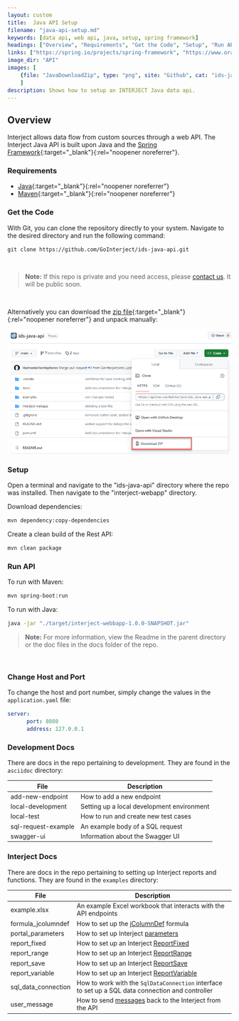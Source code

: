 ```yaml
---
layout: custom
title:  Java API Setup
filename: "java-api-setup.md"
keywords: [data api, web api, java, setup, spring framework]
headings: ["Overview", "Requirements", "Get the Code", "Setup", "Run API", "Change Host and Port", "Development Docs", "Interject Docs"]
links: ["https://spring.io/projects/spring-framework", "https://www.oracle.com/java/technologies/downloads/", "https://maven.apache.org/download.cgi", "https://github.com/GoInterject/ids-java-api.git", "mailto:help@gointerject.com", "https://github.com/GoInterject/ids-java-api/archive/refs/heads/main.zip", "/wFunctions/jColumnDef.html", "/wPortal/Data-Portals.html#overview-of-parameters", "/wFunctions/ReportFixed.html", "/wFunctions/ReportRange.html", "/wFunctions/ReportSave.html", "/wFunctions/ReportVariable.html", "/wDeveloper/L-Dev-Error-Handling.html"]
image_dir: "API"
images: [
	{file: "JavaDownloadZip", type: "png", site: "Github", cat: "ids-java-api", sub: "", report: "", ribbon: "", config: ""}
	]
description: Shows how to setup an INTERJECT Java data api.
---
```


## Overview

Interject allows data flow from custom sources through a web API. The Interject Java API is built upon Java and the [Spring Framework](https://spring.io/projects/spring-framework){:target="_blank"}{:rel="noopener noreferrer"}.

### Requirements

* [Java](https://www.oracle.com/java/technologies/downloads/){:target="_blank"}{:rel="noopener noreferrer"}
* [Maven](https://maven.apache.org/download.cgi){:target="_blank"}{:rel="noopener noreferrer"}

###  Get the Code

With Git, you can clone the repository directly to your system. Navigate to the desired directory and run the following command:

```git
git clone https://github.com/GoInterject/ids-java-api.git
```

<br>
<blockquote class=highlight_note>
<b>Note:</b> If this repo is private and you need access, please <a href="mailto:help@gointerject.com">contact us</a>. It will be public soon.
</blockquote>
<br>

Alternatively you can download the [zip file](https://github.com/GoInterject/ids-java-api/archive/refs/heads/main.zip){:target="_blank"}{:rel="noopener noreferrer"} and unpack manually:

![](/images/API/JavaDownloadZip.png)
<br>

### Setup

Open a terminal and navigate to the "ids-java-api" directory where the repo was installed. Then navigate to the "interject-webapp" directory.

Download dependencies:

```bash
mvn dependency:copy-dependencies
```

Create a clean build of the Rest API:

```bash
mvn clean package
```

### Run API

To run with Maven:

```bash
mvn spring-boot:run
```

To run with Java:

```bash
java -jar "./target/interject-webbapp-1.0.0-SNAPSHOT.jar"
```

<blockquote class=highlight_note>
<b>Note:</b> For more information, view the Readme in the parent directory or the doc files in the docs folder of the repo.
</blockquote>
<br>

### Change Host and Port

To change the host and port number, simply change the values in the `application.yaml` file:

```yaml
server:
      port: 8080
      address: 127.0.0.1
```

### Development Docs

There are docs in the repo pertaining to development. They are found in the `asciidoc` directory:

| File | Description |
|---|---|
| add-new-endpoint | How to add a new endpoint |
|local-development | Setting up a local development environment |
|local-test | How to run and create new test cases |
| sql-request-example | An example body of a SQL request |
| swagger-ui| Information about the Swagger UI |

### Interject Docs

There are docs in the repo pertaining to setting up Interject reports and functions. They are found in the `examples` directory:

| File | Description |
|---|---|
| example.xlsx | An example Excel workbook that interacts with the API endpoints |
| formula_jcolumndef | How to set up the [jColumnDef](/wFunctions/jColumnDef.html) formula |
| portal_parameters | How to set up Interject [parameters](/wPortal/Data-Portals.html#overview-of-parameters) |
| report_fixed | How to set up an Interject [ReportFixed](/wFunctions/ReportFixed.html) |
| report_range | How to set up an Interject [ReportRange](/wFunctions/ReportRange.html) |
| report_save | How to set up an Interject [ReportSave](/wFunctions/ReportSave.html) |
| report_variable | How to set up an Interject [ReportVariable](/wFunctions/ReportVariable.html) |
| sql_data_connection | How to work with the `SqlDataConnection` interface to set up a SQL data connection and controller |
| user_message | How to send [messages](/wDeveloper/L-Dev-Error-Handling.html) back to the Interject from the API |

